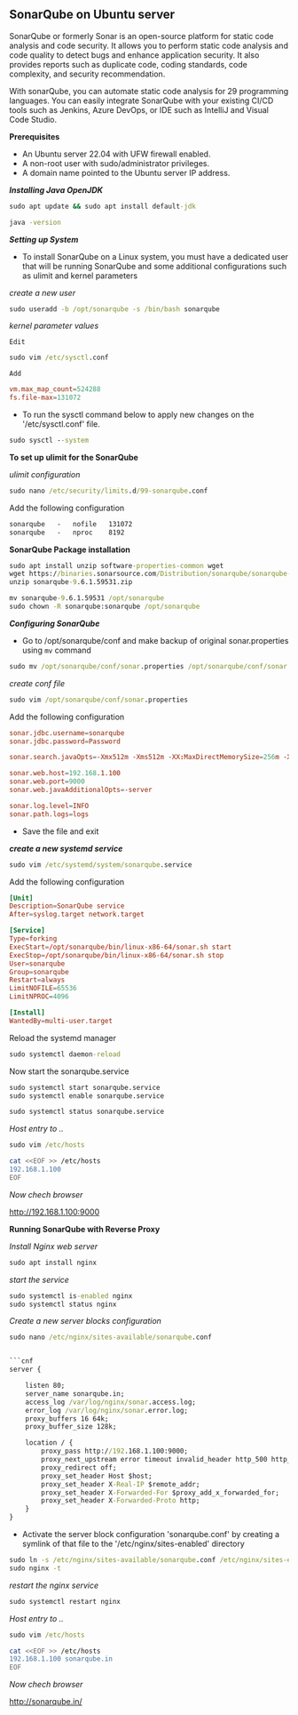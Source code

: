 ## SonarQube on Ubuntu server


SonarQube or formerly Sonar is an open-source platform for static code analysis and code security. It allows you to perform static code analysis and code quality to detect bugs and enhance application security. It also provides reports such as duplicate code, coding standards, code complexity, and security recommendation.

With sonarQube, you can automate static code analysis for 29 programming languages. You can easily integrate SonarQube with your existing CI/CD tools such as Jenkins, Azure DevOps, or IDE such as IntelliJ and Visual Code Studio.


**Prerequisites**

* An Ubuntu server 22.04 with UFW firewall enabled.
* A non-root user with sudo/administrator privileges.
* A domain name pointed to the Ubuntu server IP address.


**_Installing Java OpenJDK_**

```cmd
sudo apt update && sudo apt install default-jdk 
```
```cmd
java -version
```


**_Setting up System_**

- To install SonarQube on a Linux system, you must have a dedicated user that will be running SonarQube and some additional configurations such as ulimit and kernel parameters

_create a new user_

```cmd
sudo useradd -b /opt/sonarqube -s /bin/bash sonarqube
```

_kernel parameter values_

`Edit`

```cmd
sudo vim /etc/sysctl.conf
```

`Add`

```cnf
vm.max_map_count=524288
fs.file-max=131072
```

- To run the sysctl command below to apply new changes on the '/etc/sysctl.conf' file.

```cmd
sudo sysctl --system
```
**To set up ulimit for the SonarQube**

_ulimit configuration_

```cmd
sudo nano /etc/security/limits.d/99-sonarqube.conf
```

Add the following configuration

```cmd
sonarqube   -   nofile   131072
sonarqube   -   nproc    8192
```

**SonarQube Package installation**

```cmd
sudo apt install unzip software-properties-common wget 
wget https://binaries.sonarsource.com/Distribution/sonarqube/sonarqube-9.6.1.59531.zip
unzip sonarqube-9.6.1.59531.zip
```
```cmd
mv sonarqube-9.6.1.59531 /opt/sonarqube
sudo chown -R sonarqube:sonarqube /opt/sonarqube
```

**_Configuring SonarQube_**

* Go to /opt/sonarqube/conf and make backup of original sonar.properties using `mv` command

```cmd
sudo mv /opt/sonarqube/conf/sonar.properties /opt/sonarqube/conf/sonar.properties.backup
```
_create conf file_

```cmd
sudo vim /opt/sonarqube/conf/sonar.properties
```

Add the following configuration 

```cnf
sonar.jdbc.username=sonarqube
sonar.jdbc.password=Password

sonar.search.javaOpts=-Xmx512m -Xms512m -XX:MaxDirectMemorySize=256m -XX:+HeapDumpOnOutOfMemoryError

sonar.web.host=192.168.1.100
sonar.web.port=9000
sonar.web.javaAdditionalOpts=-server

sonar.log.level=INFO
sonar.path.logs=logs

```
* Save the file and exit

**_create a new systemd service_**

```cmd
sudo vim /etc/systemd/system/sonarqube.service
```

Add the following configuration

```cnf
[Unit]
Description=SonarQube service
After=syslog.target network.target

[Service]
Type=forking
ExecStart=/opt/sonarqube/bin/linux-x86-64/sonar.sh start
ExecStop=/opt/sonarqube/bin/linux-x86-64/sonar.sh stop
User=sonarqube
Group=sonarqube
Restart=always
LimitNOFILE=65536
LimitNPROC=4096

[Install]
WantedBy=multi-user.target
```

Reload the systemd manager

```cmd
sudo systemctl daemon-reload
```
Now start the sonarqube.service

```cmd
sudo systemctl start sonarqube.service
sudo systemctl enable sonarqube.service
```

```cmd
sudo systemctl status sonarqube.service
```

_Host entry to .._

```cmd
sudo vim /etc/hosts
```
```bash
cat <<EOF >> /etc/hosts
192.168.1.100
EOF
```
_Now chech browser_

http://192.168.1.100:9000



**Running SonarQube with Reverse Proxy**

_Install Nginx web server_

```cmd
sudo apt install nginx
```
_start the service_

```cmd
sudo systemctl is-enabled nginx
sudo systemctl status nginx
```

_Create a new server blocks configuration_

```cmd
sudo nano /etc/nginx/sites-available/sonarqube.conf


```cnf
server {

    listen 80;
    server_name sonarqube.in;
    access_log /var/log/nginx/sonar.access.log;
    error_log /var/log/nginx/sonar.error.log;
    proxy_buffers 16 64k;
    proxy_buffer_size 128k;

    location / {
        proxy_pass http://192.168.1.100:9000;
        proxy_next_upstream error timeout invalid_header http_500 http_502 http_503 http_504;
        proxy_redirect off;
        proxy_set_header Host $host;
        proxy_set_header X-Real-IP $remote_addr;
        proxy_set_header X-Forwarded-For $proxy_add_x_forwarded_for;
        proxy_set_header X-Forwarded-Proto http;
    }
}

```

* Activate the server block configuration 'sonarqube.conf' by creating a symlink of that file to the '/etc/nginx/sites-enabled' directory

```cmd
sudo ln -s /etc/nginx/sites-available/sonarqube.conf /etc/nginx/sites-enabled/
sudo nginx -t
```

_restart the nginx service_

```cmd
sudo systemctl restart nginx
```

_Host entry to .._

```cmd
sudo vim /etc/hosts
```
```bash
cat <<EOF >> /etc/hosts
192.168.1.100 sonarqube.in
EOF
```
_Now chech browser_

http://sonarqube.in/























































































